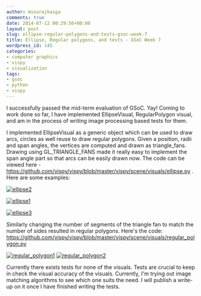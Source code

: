 ```yaml
---
author: mssurajkaiga
comments: true
date: 2014-07-12 00:29:56+00:00
layout: post
slug: ellipse-regular-polygons-and-tests-gsoc-week-7
title: Ellipse, Regular polygons, and tests - GSoC Week 7
wordpress_id: 145
categories:
- computer graphics
- vispy
- visualization
tags:
- gsoc
- python
- vispy
---
```


I successfully passed the mid-term evaluation of GSoC. Yay! Coming to work done so far, I have implemented EllipseVisual, RegularPolygon visual, and am in the process of writing image processing based tests for them.

I implemented EllipseVisual as a generic object which can be used to draw arcs, circles as well reuse to draw regular polygons. Given a position, radii and span angles, the vertices are computed and drawn as triangle_fans. Drawing using GL_TRIANGLE_FANS made it really easy to implement the span angle part so that arcs can be easily drawn now. The code can be viewed here - https://github.com/vispy/vispy/blob/master/vispy/scene/visuals/ellipse.py . Here are some examples:

[![ellipse2](http://mssuraj.files.wordpress.com/2014/07/ellipse2.png?w=300)](https://mssuraj.files.wordpress.com/2014/07/ellipse2.png)

[![ellipse1](http://mssuraj.files.wordpress.com/2014/07/ellipse1.png?w=300)](https://mssuraj.files.wordpress.com/2014/07/ellipse1.png)

[![ellipse3](http://mssuraj.files.wordpress.com/2014/07/ellipse3.png?w=300)](https://mssuraj.files.wordpress.com/2014/07/ellipse3.png)

Similarly changing the number of segments of the triangle fan to match the number of sides resulted in regular polygons. Here's the code: https://github.com/vispy/vispy/blob/master/vispy/scene/visuals/regular_polygon.py

[![regular_polygon1](http://mssuraj.files.wordpress.com/2014/07/regular_polygon1.png?w=300)](https://mssuraj.files.wordpress.com/2014/07/regular_polygon1.png)
[![regular_polygon2](http://mssuraj.files.wordpress.com/2014/07/regular_polygon2.png?w=300)](https://mssuraj.files.wordpress.com/2014/07/regular_polygon2.png)

Currently there exists tests for none of the visuals. Tests are crucial to keep in check the visual accuracy of the visuals. Currently, I'm trying out image matching algorithms to see which one suits the need. I will publish a write-up on it once I have finished writing the tests.
